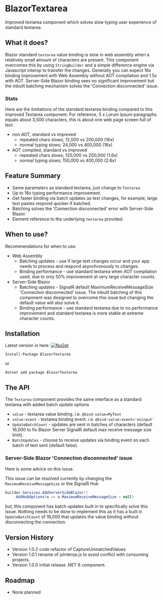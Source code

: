 # BlazorTextarea
Improved textarea component which solves slow typing user experience of standard textarea.

## What it does?
Blazor standard `textarea` value binding is slow in web assembly when a relatively small amount of characters are present.  This component overcomes this by using `StringBuilder` and a simple difference engine via Javascript interop to transfer the changes.  Generally you can expect 16x binding improvement with Web Assembly without AOT compilation and 1.5x with AOT.  Server-Side Blazor binding sees no significant improvement but the inbuilt batching mechanism solves the 'Connection disconnected' issue.

### Stats
Here are the limitations of the standard textarea binding compared to this improved Textarea component.  For reference, 5 x Lorum Ipsum paragraphs equals about 3,500 characters, this is about one web page screen full of text.
* non AOT, standard vs improved
  * repeated chars slows; 12,000 vs 200,000 (16x)
  * normal typing slows; 24,000 vs 400,000 (16x)
* AOT compiled, standard vs improved
  * repeated chars slows; 120,000 vs 200,000 (1.6x)
  * normal typing slows; 150,000 vs 400,000 (2.6x)

## Feature Summary
* Same parameters as standard textarea, just change to `Textarea`
* Up to 16x typing performance improvement.
* Get faster binding via batch updates as text changes, for example, large text pastes respond quicker if batched.
* Batching solves the 'Connection disconnected' error with Server-Side Blazor.
* Element reference to the underlying `textarea` provided.

## When to use?
Recommendations for when to use.
* Web Assembly
  * Batching updates - use if large text changes occur and your app needs to process and respond asynchronously to changes.
  * Binding performance - use standard textarea when AOT compilation used, due to only 50% improvement at very large character counts.
* Server-Side Blazor
  * Batching updates - SignalR default MaximumReceiveMessageSize 'Connection disconnected' issue. The inbuilt batching of this component was designed to overcome this issue but changing the default value will also solve it.
  * Binding performance - use standard textarea due to no performance improvement and standard textarea is more stable at extreme character counts.

## Installation
Latest version in here:  [![NuGet](https://img.shields.io/nuget/v/BlazorTextarea.svg)](https://www.nuget.org/packages/BlazorTextarea/)

```
Install-Package BlazorTextarea
```
or 
```
dotnet add package BlazorTextarea
```
  
## The API
The `Textarea` component provides the same interface as a standard textarea with added batch update options
* `value` - textarea value binding. i.e. `@bind-value=MyText` 
* `value:event` - textarea binding event. i.e. `@bind-value:event='oninput'`
* `UpdateBatchCount` - updates are sent in batches of characters (default 16,000 to fix Blazor Server SignalR default max receive message size limit).
* `BatchUpdates` - choose to receive updates via binding event on each batch of text sent (default false). 

### Server-Side Blazor 'Connection disconnected' issue
Here is some advice on this issue.

This issue can be resolved currently by changing the `MaximumReceiveMessageSize` or the SignalR Hub

```cs
builder.Services.AddServerSideBlazor()
    .AddHubOptions(o => o.MaximumReceiveMessageSize = null)
```

but, this component has batch updates built in to specifically solve this issue.  Nothing needs to be done to implement this as it has a built in `UpdateBatchCount` of 16,000 that updates the value binding without disconnecting the connection.

## Version History
* Version 1.0.2 code refactor of CaptureUnmatchedValues
* Version 1.0.1 rename of jsInterop.js to avoid conflict with consuming projects.
* Version 1.0.0 initial release .NET 6 component.

## Roadmap
* None planned
